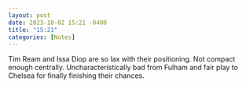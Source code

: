 ```yaml
---
layout: post
date: 2023-10-02 15:21 -0400
title: "15:21"
categories: [Notes]
---
```


Tim Ream and Issa Diop are so lax  with their positioning. Not compact enough centrally. Uncharacteristically bad from Fulham and fair play to Chelsea for finally finishing their chances. 